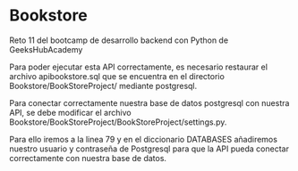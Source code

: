 # Bookstore
Reto 11 del bootcamp de desarrollo backend con Python de GeeksHubAcademy

Para poder ejecutar esta API correctamente, es necesario restaurar el archivo apibookstore.sql que se encuentra en el directorio 
Bookstore/BookStoreProject/ mediante postgresql.

Para conectar correctamente nuestra base de datos postgresql con nuestra API, se debe modificar el archivo Bookstore/BookStoreProject/BookStoreProject/settings.py.

Para ello iremos a la linea 79 y en el diccionario DATABASES añadiremos nuestro usuario y contraseña de Postgresql para que la API pueda conectar correctamente con
nuestra base de datos.

